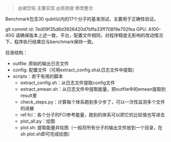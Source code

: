 > @谢岱佑 主要实现 @吴扬俊 修改整合

Benchmark包含30 qubit以内的17个分子的基准测试，主要用于正确性验证。

git commit id: 7ed09f35d6d3926420d7bffa33ff708f9e702fea
GPU: A100-40G
请确保版本上述一致，平台，配置文件相同，对程序精度无影响的改动情况下，程序执行结果应与benchmark保持一致。

目录结构：
- outfile: 原始的输出日志文件
- config: 配置文件（可用extract_config.sh从日志文件中提取）
- scripts：若干有用的脚本
    - extract_config.sh：从日志文件提取config文件
    - extract_emean.sh：从日志文件中提取能量，把outfile中的emean提取到result里
    - check_steps.py：计算每个体系跑到多少步了，可以一次性监测多个文件的进展
    - ref.fci：各个分子的FCI参考能量，跑别的体系可以把它的比较值也写进去
    - plot_all.py：绘图
    - plot.sh: 提取能量并绘图（一般将所有分子的输出文件放到一个目录，在sh plot.sh即可完成绘图）
